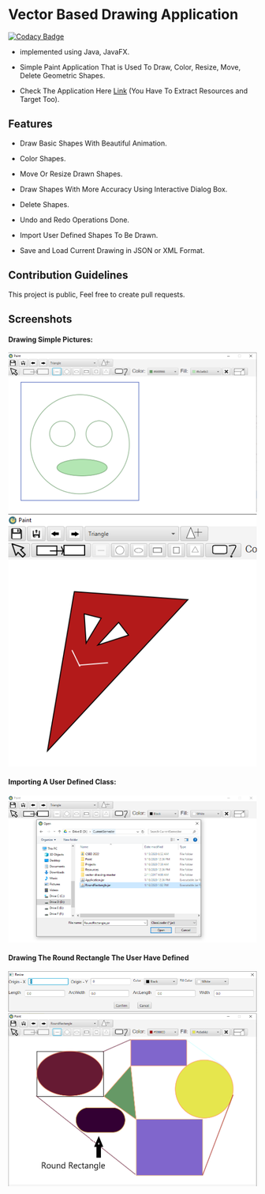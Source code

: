 # Vector Based Drawing Application
[![Codacy Badge](https://api.codacy.com/project/badge/Grade/d1f28e6f29644091b24bea1b7cad6670)](https://www.codacy.com/manual/HydroxideX/Paint?utm_source=github.com&amp;utm_medium=referral&amp;utm_content=HydroxideX/Paint&amp;utm_campaign=Badge_Grade)

-   implemented using Java, JavaFX.

-   Simple Paint Application That is Used To Draw, Color, Resize, Move, Delete Geometric Shapes.

-   Check The Application Here [Link](https://github.com/HydroxideX/Paint/releases/tag/1.0) (You Have To Extract Resources and Target Too).

## Features ##
-   Draw Basic Shapes With Beautiful Animation.

-   Color Shapes.

-   Move Or Resize Drawn Shapes.

-   Draw Shapes With More Accuracy Using Interactive Dialog Box.

-   Delete Shapes.

-   Undo and Redo Operations Done.

-   Import User Defined Shapes To Be Drawn.

-   Save and Load Current Drawing in JSON or XML Format.

## Contribution Guidelines ##
This project is public, Feel free to create pull requests.

## Screenshots ##
#### Drawing Simple Pictures:
![picture alt](https://github.com/HydroxideX/Paint/blob/master/screenshots/screenshot_2.PNG)
![picture alt](https://github.com/HydroxideX/Paint/blob/master/screenshots/screenshot_3.PNG)

#### Importing A User Defined Class:
![picture alt](https://github.com/HydroxideX/Paint/blob/master/screenshots/screenshot_1.png)

#### Drawing The Round Rectangle The User Have Defined
![picture alt](https://github.com/HydroxideX/Paint/blob/master/screenshots/screenshot_4.png)
![picture alt](https://github.com/HydroxideX/Paint/blob/master/screenshots/screenshot_5.png)

